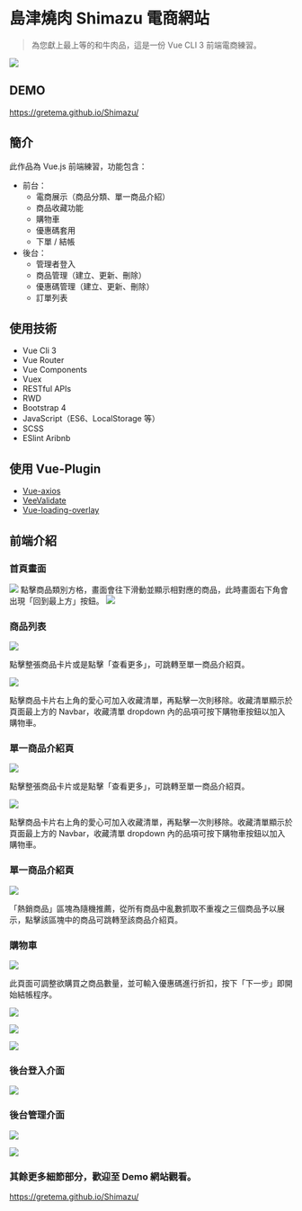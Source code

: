 # 島津燒肉 Shimazu 電商網站
> 為您獻上最上等的和牛肉品，這是一份 Vue CLI 3 前端電商練習。

![](https://i.imgur.com/pXS0V8h.jpg)

## DEMO
https://gretema.github.io/Shimazu/

## 簡介
此作品為 Vue.js 前端練習，功能包含：
- 前台：
  - 電商展示（商品分類、單一商品介紹）
  - 商品收藏功能
  - 購物車
  - 優惠碼套用
  - 下單 / 結帳
- 後台：
  - 管理者登入
  - 商品管理（建立、更新、刪除）
  - 優惠碼管理（建立、更新、刪除） 
  - 訂單列表

## 使用技術
* Vue Cli 3
* Vue Router
* Vue Components
* Vuex
* RESTful APIs
* RWD
* Bootstrap 4
* JavaScript（ES6、LocalStorage 等）
* SCSS
* ESlint Aribnb

## 使用 Vue-Plugin
* [Vue-axios](https://www.npmjs.com/package/vue-axios)
* [VeeValidate](https://logaretm.github.io/vee-validate/guide/basics.html#validation-provider)
* [Vue-loading-overlay](https://www.npmjs.com/package/vue-loading-overlay)

## 前端介紹
### 首頁畫面
![](https://i.imgur.com/pXS0V8h.jpg)
點擊商品類別方格，畫面會往下滑動並顯示相對應的商品，此時畫面右下角會出現「回到最上方」按鈕。
![](https://i.imgur.com/Kn1KS1U.jpg)

### 商品列表
![](https://i.imgur.com/jnRy7fn.jpg)

點擊整張商品卡片或是點擊「查看更多」，可跳轉至單一商品介紹頁。

![](https://i.imgur.com/t4CGoOy.jpg)

點擊商品卡片右上角的愛心可加入收藏清單，再點擊一次則移除。收藏清單顯示於頁面最上方的 Navbar，收藏清單 dropdown 內的品項可按下購物車按鈕以加入購物車。

### 單一商品介紹頁

![](https://i.imgur.com/sVkR7ae.jpg)

點擊整張商品卡片或是點擊「查看更多」，可跳轉至單一商品介紹頁。

![](https://i.imgur.com/t4CGoOy.jpg)

點擊商品卡片右上角的愛心可加入收藏清單，再點擊一次則移除。收藏清單顯示於頁面最上方的 Navbar，收藏清單 dropdown 內的品項可按下購物車按鈕以加入購物車。
### 單一商品介紹頁
![](https://i.imgur.com/w8cEVBP.jpg)

「熱銷商品」區塊為隨機推薦，從所有商品中亂數抓取不重複之三個商品予以展示，點擊該區塊中的商品可跳轉至該商品介紹頁。
### 購物車
![](https://i.imgur.com/4qYx2cH.png)

此頁面可調整欲購買之商品數量，並可輸入優惠碼進行折扣，按下「下一步」即開始結帳程序。

![](https://i.imgur.com/km66G3o.png)

![](https://i.imgur.com/2f7nKVx.png)

![](https://i.imgur.com/RaBUlE8.jpg)


### 後台登入介面
![](https://i.imgur.com/w0Bv4w9.png)
### 後台管理介面
![](https://i.imgur.com/6EQkX4G.png)

![](https://i.imgur.com/23t60kY.png)

### 其餘更多細節部分，歡迎至 Demo 網站觀看。
https://gretema.github.io/Shimazu/
